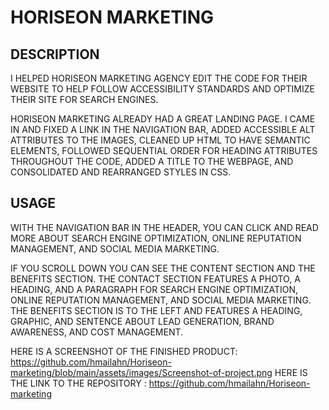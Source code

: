 # HORISEON MARKETING 

## DESCRIPTION

I HELPED HORISEON MARKETING AGENCY EDIT THE CODE FOR THEIR WEBSITE TO HELP FOLLOW ACCESSIBILITY STANDARDS AND OPTIMIZE THEIR SITE FOR SEARCH ENGINES. 

HORISEON MARKETING ALREADY HAD A GREAT LANDING PAGE. I CAME IN AND FIXED A LINK IN THE NAVIGATION BAR, ADDED ACCESSIBLE ALT ATTRIBUTES TO THE IMAGES, CLEANED UP HTML TO HAVE SEMANTIC ELEMENTS, FOLLOWED SEQUENTIAL ORDER FOR HEADING ATTRIBUTES THROUGHOUT THE CODE, ADDED A TITLE TO THE WEBPAGE, AND CONSOLIDATED AND REARRANGED STYLES IN CSS.  

## USAGE

WITH THE NAVIGATION BAR IN THE HEADER, YOU CAN CLICK AND READ MORE ABOUT SEARCH ENGINE OPTIMIZATION, ONLINE REPUTATION MANAGEMENT, AND SOCIAL MEDIA MARKETING.  

IF YOU SCROLL DOWN YOU CAN SEE THE CONTENT SECTION AND THE BENEFITS SECTION. THE CONTACT SECTION FEATURES A PHOTO, A HEADING, AND A PARAGRAPH FOR SEARCH ENGINE OPTIMIZATION, ONLINE REPUTATION MANAGEMENT, AND SOCIAL MEDIA MARKETING. THE BENEFITS SECTION IS TO THE LEFT AND FEATURES A HEADING, GRAPHIC, AND SENTENCE ABOUT LEAD GENERATION, BRAND AWARENESS, AND COST MANAGEMENT.  

HERE IS A SCREENSHOT OF THE FINISHED PRODUCT:  https://github.com/hmailahn/Horiseon-marketing/blob/main/assets/images/Screenshot-of-project.png
HERE IS THE LINK TO THE REPOSITORY : https://github.com/hmailahn/Horiseon-marketing
